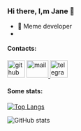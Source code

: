 ### Hi there, I,m Jane 👋

- 🌚 Meme developer
- <div id="badges">
  <img src="https://komarev.com/ghpvc/?username=bubalehich&style=flat-square&color=blue" alt=""/>
  </div>

#### Contacts:
[<img src='https://cdn.jsdelivr.net/npm/simple-icons@3.0.1/icons/github.svg' alt='github' height='40'>](https://github.com/bubalehich)
<a href="mailto:janeridebmx@gmail.com">
  <img height="40" width="50" alt="mail" src="https://cdn.simpleicons.org/gmail/000000"/> 
</a>
[<img height="40" width="40" alt="telegram" src="https://cdn.simpleicons.org/telegram/000000"/>](https://t.me/janeridebmx)

 #### Some stats:  

[![Top Langs](https://github-readme-stats-git-masterrstaa-rickstaa.vercel.app/api/top-langs/?username=bubalehich&count_private=true&theme=dracula&hide=plpgsql)](https://github.com/anuraghazra/github-readme-stats)

![GitHub stats](https://github-readme-stats.vercel.app/api?username=bubalehich&show_icons=true&count_private=true&theme=dracula&show=reviews&hide=contribs,issues)

 <!--![GitHub streak stats](https://streak-stats.demolab.com/?user=bubalehich)  -->


<!--
**bubalehich/bubalehich** is a ✨ _special_ ✨ repository because its `README.md` (this file) appears on your GitHub profile.

Here are some ideas to get you started:

- 🔭 I’m currently working on ...
- 🌱 I’m currently learning ...
- 👯 I’m looking to collaborate on ...
- 🤔 I’m looking for help with ...
- 💬 Ask me about ...
- 📫 How to reach me: ...
- 😄 Pronouns: ...
- ⚡ Fun fact: ...
-->
